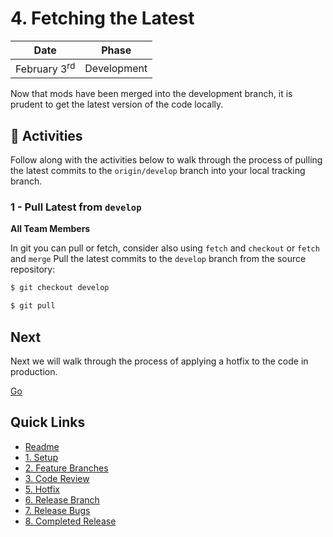 # 4. Fetching the Latest

| Date | Phase |
| --- | --- |
|  February 3<sup>rd</sup> | Development |

Now that mods have been merged into the development branch, it is prudent to get the latest version of the code locally.

## :running: Activities

Follow along with the activities below to walk through the process of pulling the latest commits to the `origin/develop` branch into your local tracking branch.

### 1 - Pull Latest from `develop`

__All Team Members__

In git you can pull or fetch, consider also using `fetch` and `checkout` or `fetch` and `merge`
Pull the latest commits to the `develop` branch from the source repository:
```sh
$ git checkout develop

$ git pull
```

## Next

Next we will walk through the process of applying a hotfix to the code in production.

[Go](5-hotfix.md)


## Quick Links

- [Readme](../readme.md)
- [1. Setup](1-setup.md)
- [2. Feature Branches](2-feature-branches.md)
- [3. Code Review](3-code-review.md)
- [5. Hotfix](5-hotfix.md)
- [6. Release Branch](6-release-branch.md)
- [7. Release Bugs](7-release-bugs.md)
- [8. Completed Release](8-completed-release.md)
